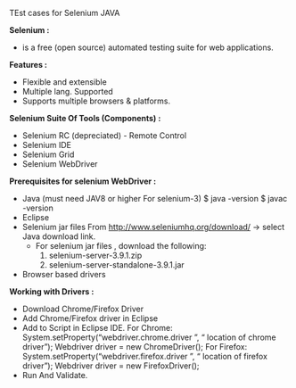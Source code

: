 TEst cases for Selenium JAVA

**Selenium :**
- is a free (open source) automated testing suite for web applications.


**Features :**
 - Flexible and extensible
 - Multiple lang. Supported
 - Supports multiple browsers & platforms.

**Selenium Suite Of Tools (Components) :**
 - Selenium RC (depreciated) - Remote Control
 - Selenium IDE
 - Selenium Grid
 - Selenium WebDriver

**Prerequisites for selenium WebDriver :** 
 - Java  (must need JAV8 or higher For selenium-3)
   $ java -version
   $ javac -version
 - Eclipse
 - Selenium jar files 
    From http://www.seleniumhq.org/download/  → select Java download link.
    - For selenium jar files , download the following: 
      1) selenium-server-3.9.1.zip
      2) selenium-server-standalone-3.9.1.jar      
 - Browser based drivers
 
**Working with Drivers :** 
 - Download Chrome/Firefox Driver
 - Add Chrome/Firefox driver in Eclipse
 - Add to Script in Eclipse IDE.
   For Chrome:
     System.setProperty(“webdriver.chrome.driver ”, “ location of chrome driver”); 
     Webdriver driver = new ChromeDriver();
   For Firefox:
     System.setProperty(“webdriver.firefox.driver ”, “ location of firefox driver”);
     Webdriver driver = new FirefoxDriver();
 - Run And Validate.




